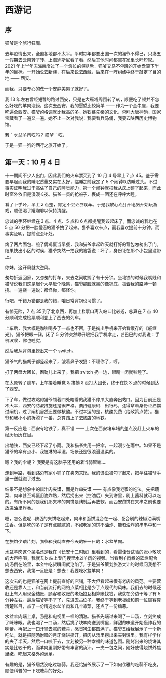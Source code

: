 # 西游记

## 序

猫爷是个旅行狂魔。

去年疫情出来，全国各地都不太平。平时每年都要出国一次的猫爷不得已，只凑五一假期去云南转了转、上海迪斯尼看了看，然后其他时间都窝在家里长吁短叹。2021 年上半年去海南度过了一个悠长的假期后，猫爷又马不停蹄的开始盘算下半年的目标。一开始说去新疆，在后来说去西藏，后来在一阵纠结中终于敲定了目的地 —— 西安。

而我，只要专心的做一个安静美男子就好了。

我 13 年左右曾经短暂的路过西安，只是在大雁塔周围转了转，顺便吃了顿并不怎么好吃的羊肉泡馍。这次去西安，我的愿望比较简单 —— 作为一个金牛座，我要吃遍全西安。猫爷的格调就比我高的多，她钦慕先秦的文化、崇拜大唐神韵，国家宝藏看了一遍又一遍。她不止一次对我说：我要看兵马俑，我要去陕西历史博物馆。

我：水盆羊肉吃吗？
猫爷：吃。

于是一猫一狗的西行之旅开始了。

## 第一天：10 月 4 日

十一期间不少人出门，因此我们的火车票买到了 10 月 4 号早上 7 点 45。鉴于需要早起而我的睡眠质量又实在太好，临睡之前我定了 5 个闹钟以防睡过头。不过事实证明我过于高估了自己的睡觉能力，第一个闹钟就把我从床上薅了起来，而此时窗外依旧是漫漫长夜。猫爷一贯的抢被子，裹成一团还在呼呼大睡。

看了下手环，早上 2 点整，肯定不会迟到误车。于是我放心点打开电脑开始玩游戏，顺便喝了罐咖啡以保持清醒。

忠诚的手环继续在 3 点、4 点、5 点和 6 点都提醒我该起床了，而忠诚的我也在 5 点 50 分把一脸懵逼的猫爷拽了起来。猫爷喜欢卡点，而我喜欢提前十分钟。而事实证明，提前点没坏处。

烤了两片面包、煎了俩鸡蛋当早餐，我和猫爷拿起昨天就打好的背包匆匆出了门。结果快出小区的时候，猫爷突然一拍我的脑袋说：坏了，身份证在那个小包里没带上。

你妹，这开局就大逆风。

匆匆折返回家，又匆匆的打车，来去之间耽搁了有十分钟。坐地铁的时候我嘴贱和猫爷说我们这是起个大早赶个晚集，猫爷那脸就黑的像锅底，抓着我的胳膊一顿挠。一遍挠一遍说：都怪你，都怪你。

行吧，千错万错都是我的错，咱日常背锅也习惯了。

有惊无险，7 点 35 到了北京西，再加上检票口离入站口比较近，总算在 7 点 40 分顺利完成检票顺利登上了西去的列车。

上车后，我大概是咖啡喝多了一点也不困，于是掏出手机来开始看缓存的《戚继光》。猫爷把眼一闭，闭了 5 分钟突然睁开眼把我手机拿走，凶巴巴的对我说：手机没收，你也睡觉。

然后我从背包里摸出来一个 switch。

猫爷气的猫胡子都竖起来了，皱着鼻子发狠：不理你了，哼。

打了两盘大团长，困劲儿上来了。我把 switch 扔一边，眼睛一闭就秒睡了。

在太原转了趟车，上车接着睡觉 & 挨揍 & 殴打大团长，终于在快 3 点的时候到达了西安。

下了车，做过攻略的猫爷领着四处瞎看的我猫不停爪大直奔出站口。因为目前还是不太平，西安的防疫措施还是很严格。要扫健康码、出行码，还得拿着身份证扫描过闸机，过了闸机居然还要做核酸。不过幸运的是，核酸免费（给政策点赞）。猫爷和我小小的折腾了一番，总算踏上了去旅店的地铁。

第一反应是：西安有地铁了，真不错 —— 上次在西安堵车堵的差点没赶上火车的经历历历在目。

出地铁，西安已经下起了小雨。我和猫爷共用一把伞，一起漫步在雨中。如果不是猫爷的伞有点小、我被淋的半湿，场景还是很浪漫温柔的。

嗯？我的伞呢？
我要是有这脑子还用的着当弱智嘛....

走到半路，看到路边有家小铺子在卖肉夹馍。我的馋虫被勾了起来，把伞往猫爷手里一送就跑了过去。

结果不是想象中的腊汁肉夹馍，而是炸串夹馍 —— 有点像我老家的吃法。先把蔬菜、肉串甚至鸡蛋用油炸熟，然后捞出来（控油后）夹到饼里，刷上酱料就可以吃的。有所不同的是我们那夹串的肉饼是烤制后再放软，而西安的饼在夹串之前也要放进油里炸香。

嗯，怎么说呢...陕西的夹饼吃起来，肉串和面饼混合在一起、配合刷的辣椒油满嘴生香。但是吃的多了是有点腻腻的，不如老家的饼不油炸、能和油炸的串串中和一下。

在旅馆少歇片刻，猫爷和我就直奔今天的唯一目的：水盆羊肉。

水盆羊肉这个菜名还是我在《长安十二时辰》里看到的，看雷佳音试验的张小敬吃的大声呼喝，我就去 b 站上专门搜里水盆羊肉的视频。当看到羊肉煮的软烂配合肉汤倒在碗里，本金牛吃货瞬间就沦陷了。于是猫爷策划旅游大计的时候问我想不想去西安，我第一反应是：想去！我要吃水盆羊肉！

这次去的也是猫爷在网上提前查好的店铺，不大但看起来很有老店的风范。主要营收还是靠人工，和当前流行的网络点菜相比是少了点现代的风味。我们去的时候还赶上有人用现金结账，顾客和收账的老板娘互相算账找钱，我就在旁边干等了有 5 分钟左右。最后猫爷等不了了，先进去占位子。我终于等到老板娘和前一位顾客算清楚账目，点了一份精选水盆羊肉和几个凉菜，还点了一份糖蒜。

水盆羊肉端上桌，汤是和电视里一样的清澈。猫爷先端过来喝了一口汤，立刻笑成了眯眯眼。我也喝了一口汤，然后挑了块羊肉送到嘴里，鲜甜的味道开始轰炸我的味蕾。再配上一口开胃去腻的糖蒜，感觉狗生都圆满了。猫爷又给我展示了一个新吃法，就是把随汤附赠的月牙烧饼撕开，把肉从汤里捞出来夹到饼里。我有样学样的夹了半天，然后一口咬下去，立刻被另一种幸福的味道包围。刚烤出来的烧饼其实是比较干的，而羊肉里刚好带有丰富的汤汁。一夹一包之间，刚好使得烧饼外焦里嫩，吃起来格外的满足。

有趣的是，猫爷居然没吃过糖蒜。我还给猫爷展示了一下如何优雅的吃蒜不吃皮，顺便科普的一下吃糖蒜的好处。





